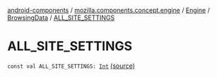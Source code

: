 [android-components](../../../index.md) / [mozilla.components.concept.engine](../../index.md) / [Engine](../index.md) / [BrowsingData](index.md) / [ALL_SITE_SETTINGS](./-a-l-l_-s-i-t-e_-s-e-t-t-i-n-g-s.md)

# ALL_SITE_SETTINGS

`const val ALL_SITE_SETTINGS: `[`Int`](https://kotlinlang.org/api/latest/jvm/stdlib/kotlin/-int/index.html) [(source)](https://github.com/mozilla-mobile/android-components/blob/master/components/concept/engine/src/main/java/mozilla/components/concept/engine/Engine.kt#L38)